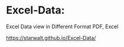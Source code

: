 # Excel-Data:

Excel Data view in Different Format PDF, Excel

https://starwalt.github.io/Excel-Data/

